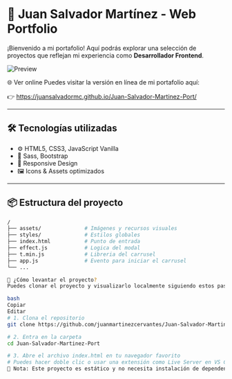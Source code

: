 # 🚀 Juan Salvador Martínez - Web Portfolio

¡Bienvenido a mi portafolio! Aquí podrás explorar una selección de proyectos que reflejan mi experiencia como **Desarrollador Frontend**.

![Preview](https://juansalvadormc.github.io/Juan-Salvador-Martinez-Port/assets/img/preview.png)

🌐 Ver online
Puedes visitar la versión en línea de mi portafolio aquí:

👉 https://juansalvadormc.github.io/Juan-Salvador-Martinez-Port/

---

## 🛠️ Tecnologías utilizadas

- ⚙️ HTML5, CSS3, JavaScript Vanilla
- 🎨 Sass, Bootstrap
- 🧪 Responsive Design
- 🖼️ Icons & Assets optimizados

---

## 📦 Estructura del proyecto

```bash
/
├── assets/              # Imágenes y recursos visuales
├── styles/              # Estilos globales
├── index.html           # Punto de entrada
├── effect.js            # Logica del modal
├── t.min.js             # Libreria del carrusel
├── app.js               # Evento para iniciar el carrusel
└── ...

🚀 ¿Cómo levantar el proyecto?
Puedes clonar el proyecto y visualizarlo localmente siguiendo estos pasos:

bash
Copiar
Editar
# 1. Clona el repositorio
git clone https://github.com/juanmartinezcervantes/Juan-Salvador-Martinez-Port.git

# 2. Entra en la carpeta
cd Juan-Salvador-Martinez-Port

# 3. Abre el archivo index.html en tu navegador favorito
# Puedes hacer doble clic o usar una extensión como Live Server en VS Code
📝 Nota: Este proyecto es estático y no necesita instalación de dependencias.
